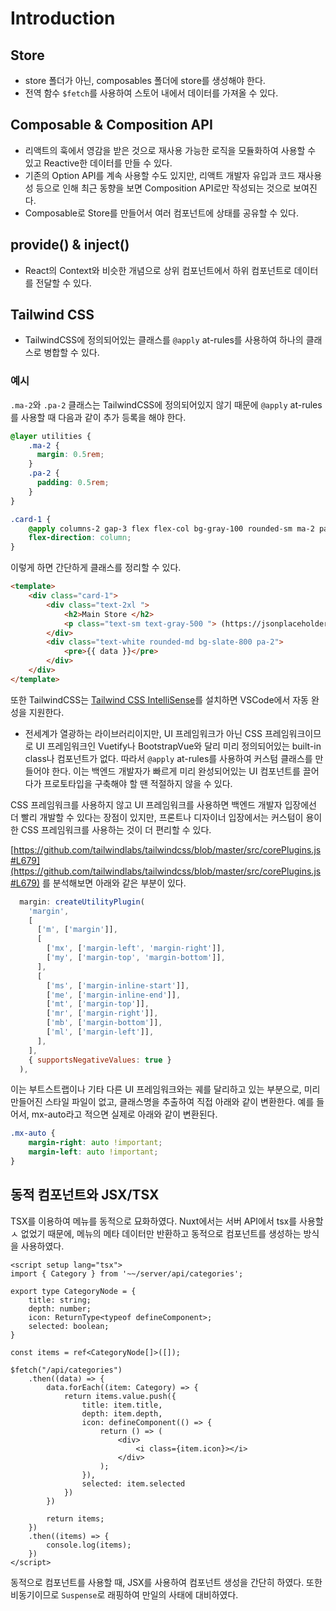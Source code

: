 # Introduction

## Store
- store 폴더가 아닌, composables 폴더에 store를 생성해야 한다.
- 전역 함수 `$fetch`를 사용하여 스토어 내에서 데이터를 가져올 수 있다.

## Composable & Composition API
- 리액트의 훅에서 영감을 받은 것으로 재사용 가능한 로직을 모듈화하여 사용할 수 있고 Reactive한 데이터를 만들 수 있다.
- 기존의 Option API를 계속 사용할 수도 있지만, 리액트 개발자 유입과 코드 재사용성 등으로 인해 최근 동향을 보면 Composition API로만 작성되는 것으로 보여진다. 
- Composable로 Store를 만들어서 여러 컴포넌트에 상태를 공유할 수 있다.

## provide() & inject()
- React의 Context와 비슷한 개념으로 상위 컴포넌트에서 하위 컴포넌트로 데이터를 전달할 수 있다.

## Tailwind CSS
- TailwindCSS에 정의되어있는 클래스를 `@apply` at-rules를 사용하여 하나의 클래스로 병합할 수 있다.

### 예시
`.ma-2`와 `.pa-2` 클래스는 TailwindCSS에 정의되어있지 않기 때문에 `@apply` at-rules를 사용할 때 다음과 같이 추가 등록을 해야 한다.

```css
@layer utilities {
    .ma-2 {
      margin: 0.5rem;
    }
    .pa-2 {
      padding: 0.5rem;
    }
}

.card-1 {
    @apply columns-2 gap-3 flex flex-col bg-gray-100 rounded-sm ma-2 pa-2 justify-items-center items-center;
    flex-direction: column;
}
```

이렇게 하면 간단하게 클래스를 정리할 수 있다.

```html
<template>
    <div class="card-1">
        <div class="text-2xl ">
            <h2>Main Store </h2>
            <p class="text-sm text-gray-500 "> (https://jsonplaceholder.typicode.com/todos/1 호출) </p>
        </div>
        <div class="text-white rounded-md bg-slate-800 pa-2">
            <pre>{{ data }}</pre>
        </div>
    </div>
</template>
```

또한 TailwindCSS는 [Tailwind CSS IntelliSense](https://marketplace.visualstudio.com/items?itemName=bradlc.vscode-tailwindcss)를 설치하면 VSCode에서 자동 완성을 지원한다.

- 전세계가 열광하는 라이브러리이지만, UI 프레임워크가 아닌 CSS 프레임워크이므로 UI 프레임워크인 Vuetify나 BootstrapVue와 달리 미리 정의되어있는 built-in class나 컴포넌트가 없다. 따라서 `@apply` at-rules를 사용하여 커스텀 클래스를 만들어야 한다. 이는 백엔드 개발자가 빠르게 미리 완성되어있는 UI 컴포넌트를 끌어다가 프로토타입을 구축해야 할 땐 적절하지 않을 수 있다. 

CSS 프레임워크를 사용하지 않고 UI 프레임워크를 사용하면 백엔드 개발자 입장에선 더 빨리 개발할 수 있다는 장점이 있지만, 프론트나 디자이너 입장에서는 커스텀이 용이한 CSS 프레임워크를 사용하는 것이 더 편리할 수 있다.

[https://github.com/tailwindlabs/tailwindcss/blob/master/src/corePlugins.js#L679](https://github.com/tailwindlabs/tailwindcss/blob/master/src/corePlugins.js#L679) 를 분석해보면 아래와 같은 부분이 있다.

```js
  margin: createUtilityPlugin(
    'margin',
    [
      ['m', ['margin']],
      [
        ['mx', ['margin-left', 'margin-right']],
        ['my', ['margin-top', 'margin-bottom']],
      ],
      [
        ['ms', ['margin-inline-start']],
        ['me', ['margin-inline-end']],
        ['mt', ['margin-top']],
        ['mr', ['margin-right']],
        ['mb', ['margin-bottom']],
        ['ml', ['margin-left']],
      ],
    ],
    { supportsNegativeValues: true }
  ),
```

이는 부트스트랩이나 기타 다른 UI 프레임워크와는 궤를 달리하고 있는 부분으로, 미리 만들어진 스타일 파일이 없고, 클래스명을 추출하여 직접 아래와 같이 변환한다. 예를 들어서, mx-auto라고 적으면 실제로 아래와 같이 변환된다.


```css
.mx-auto {
    margin-right: auto !important;
    margin-left: auto !important;
}
````

## 동적 컴포넌트와 JSX/TSX
TSX를 이용하여 메뉴를 동적으로 묘화하였다. Nuxt에서는 서버 API에서 tsx를 사용할 ㅅ 없었기 때문에, 메뉴의 메타 데이터만 반환하고 동적으로 컴포넌트를 생성하는 방식을 사용하였다.

```vue
<script setup lang="tsx">
import { Category } from '~~/server/api/categories';

export type CategoryNode = {
    title: string;
    depth: number;
    icon: ReturnType<typeof defineComponent>;
    selected: boolean;
}

const items = ref<CategoryNode[]>([]);

$fetch("/api/categories")
    .then((data) => {
        data.forEach((item: Category) => {
            return items.value.push({
                title: item.title,
                depth: item.depth,
                icon: defineComponent(() => {
                    return () => (
                        <div>
                            <i class={item.icon}></i>
                        </div>
                    );
                }),
                selected: item.selected
            })
        })

        return items;
    })
    .then((items) => {
        console.log(items);
    })
</script>
```

동적으로 컴포넌트를 사용할 때, JSX를 사용하여 컴포넌트 생성을 간단히 하였다. 또한 비동기이므로 `Suspense`로 래핑하여 만일의 사태에 대비하였다.